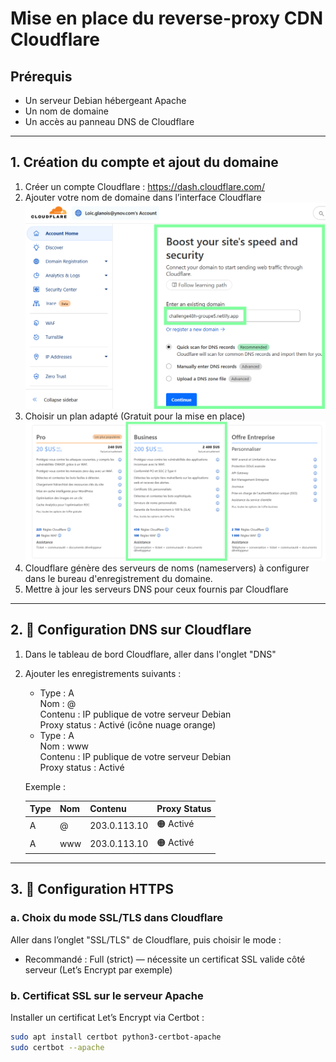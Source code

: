 # Mise en place du reverse-proxy CDN Cloudflare 

## Prérequis
- Un serveur Debian hébergeant Apache
- Un nom de domaine
- Un accès au panneau DNS de Cloudflare

---

## 1. Création du compte et ajout du domaine

1. Créer un compte Cloudflare : https://dash.cloudflare.com/
2. Ajouter votre nom de domaine dans l’interface Cloudflare  
   ![Capture d'écran](img/1.png)
3. Choisir un plan adapté (Gratuit pour la mise en place)
   ![Capture d'écran](img/2.png)
4. Cloudflare génère des serveurs de noms (nameservers) à configurer dans le bureau d'enregistrement du domaine.
5. Mettre à jour les serveurs DNS pour ceux fournis par Cloudflare

---

## 2. 🔁 Configuration DNS sur Cloudflare

1. Dans le tableau de bord Cloudflare, aller dans l'onglet "DNS"
2. Ajouter les enregistrements suivants :
   - Type : A  
     Nom : @  
     Contenu : IP publique de votre serveur Debian  
     Proxy status : Activé (icône nuage orange)
   - Type : A  
     Nom : www  
     Contenu : IP publique de votre serveur Debian  
     Proxy status : Activé

   Exemple :

   | Type | Nom  | Contenu        | Proxy Status |
   |------|------|----------------|---------------|
   | A    | @    | 203.0.113.10   | 🟠 Activé      |
   | A    | www  | 203.0.113.10   | 🟠 Activé      |

---

## 3. 🔐 Configuration HTTPS

### a. Choix du mode SSL/TLS dans Cloudflare

Aller dans l’onglet "SSL/TLS" de Cloudflare, puis choisir le mode :

- Recommandé : Full (strict) — nécessite un certificat SSL valide côté serveur (Let’s Encrypt par exemple)

### b. Certificat SSL sur le serveur Apache

Installer un certificat Let’s Encrypt via Certbot :

```bash
sudo apt install certbot python3-certbot-apache
sudo certbot --apache
```
